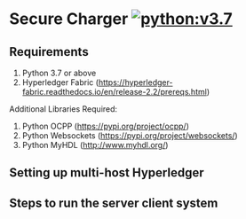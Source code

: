 # Secure Charger [![python:v3.7](https://img.shields.io/badge/Python-v3.7-brightgreen.svg)](https://www.python.org/downloads/release/python-370/)
## Requirements
1. Python 3.7 or above
2. Hyperledger Fabric (https://hyperledger-fabric.readthedocs.io/en/release-2.2/prereqs.html)

Additional Libraries Required:
1. Python OCPP (https://pypi.org/project/ocpp/)
2. Python Websockets (https://pypi.org/project/websockets/)
3. Python MyHDL (http://www.myhdl.org/)

## Setting up multi-host Hyperledger 

## Steps to run the server client system
